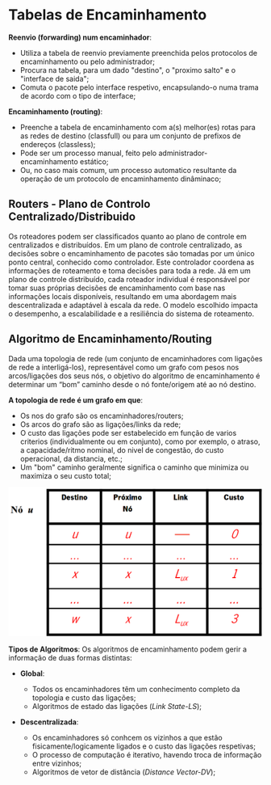 # Tabelas de Encaminhamento

**Reenvio (forwarding) num encaminhador**:
 - Utiliza a tabela de reenvio previamente preenchida pelos protocolos de encaminhamento ou pelo administrador;
 - Procura na tabela, para um dado "destino", o "proximo salto" e o "interface de saida";
 - Comuta o pacote pelo interface respetivo, encapsulando-o numa trama de acordo com o tipo de interface;

**Encaminhamento (routing)**:
 - Preenche a tabela de encaminhamento com a(s) melhor(es)  rotas para as redes de destino (classfull) ou para um conjunto de prefixos de endereços (classless);
 - Pode ser um processo manual, feito pelo administrador- encaminhamento estático;
 - Ou, no caso mais comum, um processo automatico resultante da operação de um protocolo de encaminhamento dinâminaco;

## Routers - Plano de Controlo Centralizado/Distribuido

Os roteadores podem ser classificados quanto ao plano de controle em centralizados e distribuídos. Em um plano de controle centralizado, as decisões sobre o encaminhamento de pacotes são tomadas por um único ponto central, conhecido como controlador. Este controlador coordena as informações de roteamento e toma decisões para toda a rede. Já em um plano de controle distribuído, cada roteador individual é responsável por tomar suas próprias decisões de encaminhamento com base nas informações locais disponíveis, resultando em uma abordagem mais descentralizada e adaptável à escala da rede. O modelo escolhido impacta o desempenho, a escalabilidade e a resiliência do sistema de roteamento.

## Algoritmo de Encaminhamento/Routing

Dada uma topologia de rede (um conjunto de encaminhadores com ligações de rede a interligá-los), representável como um grafo com pesos nos arcos/ligações dos seus nós, o objetivo do algoritmo de encaminhamento é determinar um “bom” caminho desde o nó fonte/origem até ao nó destino.

**A topologia de rede é um grafo em que**:
 - Os nos do grafo são os encaminhadores/routers;
 - Os arcos do grafo são as ligações/links da rede;
 - O custo das ligações pode ser estabelecido em função de varios criterios (individualmente ou em conjunto), como por exemplo, o atraso, a capacidade/ritmo nominal, do nivel de congestão, do custo operacional, da distancia, etc.;
 - Um "bom" caminho geralmente significa o caminho que minimiza ou maximiza o seu custo total;

![Tabela de Encaminhamento](img/TabelaEncam.png)

**Tipos de Algoritmos**:
Os algoritmos de encaminhamento podem gerir a informação de duas formas distintas:
 - **Global**:
   - Todos os encaminhadores têm um conhecimento completo da topologia e custo das ligações;
   - Algoritmos de estado das ligações (*Link State-LS*);

 - **Descentralizada**:
   - Os encaminhadores só conhcem os vizinhos a que estão fisicamente/logicamente ligados e o custo das ligações respetivas;
   - O processo de computação é iterativo, havendo troca de informação entre vizinhos;
   - Algoritmos de vetor de distância (*Distance Vector-DV*);

 